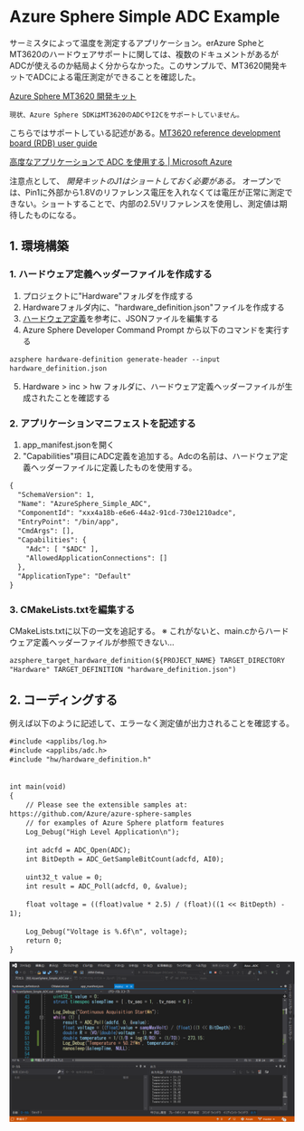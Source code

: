 # Azure Sphere Simple ADC Example
サーミスタによって温度を測定するアプリケーション。erAzure SpheとMT3620のハードウェアサポートに関しては、複数のドキュメントがあるがADCが使えるのか結局よく分からなかった。このサンプルで、MT3620開発キットでADCによる電圧測定ができることを確認した。

[Azure Sphere MT3620 開発キット](https://seeedjp.github.io/Wiki/MT3620/)
```
現状、Azure Sphere SDKはMT3620のADCやI2Cをサポートしていません。
```
こちらではサポートしている記述がある。[MT3620 reference development board (RDB) user guide](https://docs.microsoft.com/ja-jp/azure-sphere/hardware/mt3620-user-guide)

[高度なアプリケーションで ADC を使用する | Microsoft Azure](https://docs.microsoft.com/ja-jp/azure-sphere/app-development/adc)

注意点として、 _開発キットのJ1はショートしておく必要がある。_ オープンでは、Pin1に外部から1.8Vのリファレンス電圧を入れなくては電圧が正常に測定できない。ショートすることで、内部の2.5Vリファレンスを使用し、測定値は期待したものになる。

## 1. 環境構築

### 1. ハードウェア定義ヘッダーファイルを作成する
1. プロジェクトに"Hardware"フォルダを作成する
2. Hardwareフォルダ内に、"hardware_definition.json"ファイルを作成する
3. [ハードウェア定義](htt\/ｐｓps://docs.microsoft.com/ja-jp/azure-sphere/hardware/hardware-abstraction)を参考に、JSONファイルを編集する
4. Azure Sphere Developer Command Prompt から以下のコマンドを実行する
```
azsphere hardware-definition generate-header --input hardware_definition.json
```
5. Hardware > inc > hw フォルダに、ハードウェア定義ヘッダーファイルが生成されたことを確認する


### 2. アプリケーションマニフェストを記述する
1. app_manifest.jsonを開く
2. "Capabilities"項目にADC定義を追加する。Adcの名前は、ハードウェア定義ヘッダーファイルに定義したものを使用する。
```
{
  "SchemaVersion": 1,
  "Name": "AzureSphere_Simple_ADC",
  "ComponentId": "xxx4a18b-e6e6-44a2-91cd-730e1210adce",
  "EntryPoint": "/bin/app",
  "CmdArgs": [],
  "Capabilities": {
    "Adc": [ "$ADC" ],
    "AllowedApplicationConnections": []
  },
  "ApplicationType": "Default"
}
```


### 3. CMakeLists.txtを編集する
CMakeLists.txtに以下の一文を追記する。
※ これがないと、main.cからハードウェア定義ヘッダーファイルが参照できない...
```
azsphere_target_hardware_definition(${PROJECT_NAME} TARGET_DIRECTORY "Hardware" TARGET_DEFINITION "hardware_definition.json")
```


## 2. コーディングする
例えば以下のように記述して、エラーなく測定値が出力されることを確認する。
```
#include <applibs/log.h>
#include <applibs/adc.h>
#include "hw/hardware_definition.h"


int main(void)
{
    // Please see the extensible samples at: https://github.com/Azure/azure-sphere-samples
    // for examples of Azure Sphere platform features
    Log_Debug("High Level Application\n");

    int adcfd = ADC_Open(ADC);
    int BitDepth = ADC_GetSampleBitCount(adcfd, AI0);
    
    uint32_t value = 0;
    int result = ADC_Poll(adcfd, 0, &value);

    float voltage = ((float)value * 2.5) / (float)((1 << BitDepth) - 1);

    Log_Debug("Voltage is %.6f\n", voltage);
    return 0;
}
```

<p align="center">
  <img width="800" src="https://github.com/hayatochigi/images/blob/master/Azure%20Sphere%20Example/Azure%20Sphere%20-%20ADC%20Result.png">
</p>

